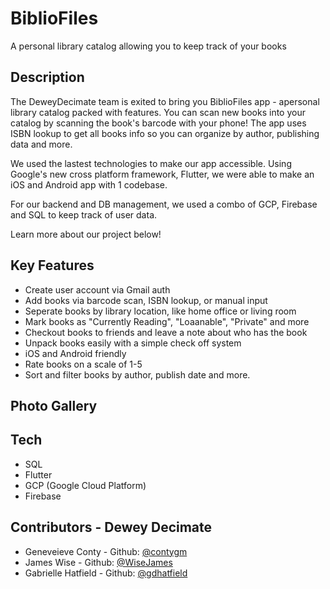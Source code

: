 # BiblioFiles
A personal library catalog allowing you to keep track of your books

## Description

The DeweyDecimate team is exited to bring you BiblioFiles app - apersonal library catalog packed with features. You can scan new books into your catalog by scanning the book's barcode with your phone! The app uses ISBN lookup to get all books info so you can organize by author, publishing data and more. 

We used the lastest technologies to make our app accessible. Using Google's new cross platform framework, Flutter, we were able to make an iOS and Android app with 1 codebase. 

For our backend and DB management, we used a combo of GCP, Firebase and SQL to keep track of user data. 

Learn more about our project below!

## Key Features
 - Create user account via Gmail auth
 - Add books via barcode scan, ISBN lookup, or manual input
 - Seperate books by library location, like home office or living room
 - Mark books as "Currently Reading", "Loaanable", "Private" and more
 - Checkout books to friends and leave a note about who has the book
 - Unpack books easily with a simple check off system
 - iOS and Android friendly
 - Rate books on a scale of 1-5
 - Sort and filter books by author, publish date and more. 

## Photo Gallery 

## Tech
- SQL
- Flutter
- GCP (Google Cloud Platform)
- Firebase

## Contributors - Dewey Decimate
- Geneveieve Conty - Github: [@contygm](https://github.com/contygm)
- James Wise - Github: [@WiseJames](https://github.com/WiseJames)
- Gabrielle Hatfield - Github: [@gdhatfield](https://github.com/gdhatfield)